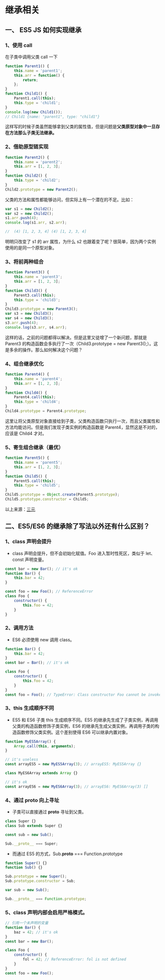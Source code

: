 # 继承相关

## 一、 ES5 JS 如何实现继承

### 1、使用 call

在子类中调用父类 call 一下

```js
function Parent1() {
	this.name = 'parent1';
	this.arr = function() {
		return;
	};
}
function Child1() {
	Parent1.call(this);
	this.type = 'child1';
}
console.log(new Child1());
// Child1 {name: "parent1", type: "child1"}
```

这样写的时候子类虽然能够拿到父类的属性值，但是问题是**父类原型对象中一旦存在方法那么子类无法继承。**

### 2、借助原型链实现

```js
function Parent2() {
	this.name = 'parent2';
	this.arr = [1, 2, 3];
}
function Child2() {
	this.type = 'child2';
}
Child2.prototype = new Parent2();
```

父类的方法和属性都能够访问，但实际上有一个潜在的不足。比如：

```js
var s1 = new Child2();
var s2 = new Child2();
s1.arr.push(4);
console.log(s1.arr, s2.arr);

//  (4) [1, 2, 3, 4] (4) [1, 2, 3, 4]
```

明明只改变了 s1 的 arr 属性，为什么 s2 也跟着变了呢？很简单，因为两个实例使用的是同一个原型对象。

### 3、将前两种组合

```js
function Parent3() {
	this.name = 'parent3';
	this.arr = [1, 2, 3];
}
function Child3() {
	Parent3.call(this);
	this.type = 'child3';
}
Child3.prototype = new Parent3();
var s3 = new Child3();
var s4 = new Child3();
s3.arr.push(4);
console.log(s3.arr, s4.arr);
```

这样的话，之前的问题都得以解决。但是这里又徒增了一个新问题，那就是 Parent3 的构造函数会多执行了一次（Child3.prototype = new Parent3();）。这是多余的操作。那么如何解决这个问题？

### 4、组合继承优化

```js
function Parent4() {
	this.name = 'parent4';
	this.arr = [1, 2, 3];
}
function Child4() {
	Parent4.call(this);
	this.type = 'child4';
}
Child4.prototype = Parent4.prototype;
```

这里让将父类原型对象直接给到子类，父类构造函数只执行一次，而且父类属性和方法均能访问。但是我们发现子类实例的构造函数是 Parent4，显然这是不对的，应该是 Child4 才对。

### 5、寄生组合继承（最优）

```js
function Parent5() {
	this.name = 'parent5';
	this.arr = [1, 2, 3];
}
function Child5() {
	Parent5.call(this);
	this.type = 'child5';
}
Child5.prototype = Object.create(Parent5.prototype);
Child5.prototype.constructor = Child5;
```

以上来源：[三元](https://juejin.cn/post/6844903974378668039#heading-33)

## 二、ES5/ES6 的继承除了写法以外还有什么区别？

### 1、class 声明会提升

-   class 声明会提升，但不会初始化赋值。Foo 进入暂时性死区，类似于 let、const 声明变量。

```js
const bar = new Bar(); // it's ok
function Bar() {
	this.bar = 42;
}

const foo = new Foo(); // ReferenceError
class Foo {
	constructor() {
		this.foo = 42;
	}
}
```

### 2、调用方法

-   ES6 必须使用 new 调用 class。

```js
function Bar() {
	this.bar = 42;
}
const bar = Bar(); // it's ok

class Foo {
	constructor() {
		this.foo = 42;
	}
}
const foo = Foo(); // TypeError: Class constructor Foo cannot be invoked without 'new'
```

### 3、this 生成顺序不同

-   ES5 和 ES6 子类 this 生成顺序不同。ES5 的继承先生成了子类实例，再调用父类的构造函数修饰子类实例，ES6 的继承先生成父类实例，再调用子类的构造函数修饰父类实例。这个差别使得 ES6 可以继承内置对象。

```js
function MyES5Array() {
	Array.call(this, arguments);
}

// it's useless
const arrayES5 = new MyES5Array(3); // arrayES5: MyES5Array {}

class MyES6Array extends Array {}

// it's ok
const arrayES6 = new MyES6Array(3); // arrayES6: MyES6Array(3) []
```

### 4、通过 **proto** 向上寻址

-   子类可以直接通过 **proto** 寻址到父类。

```js
class Super {}
class Sub extends Super {}

const sub = new Sub();

Sub.__proto__ === Super;
```

-   而通过 ES5 的方式，Sub.**proto** === Function.prototype

```js
function Super() {}
function Sub() {}

Sub.prototype = new Super();
Sub.prototype.constructor = Sub;

var sub = new Sub();

Sub.__proto__ === Function.prototype;
```

### 5、class 声明内部会启用严格模式。

```js
// 引用一个未声明的变量
function Bar() {
	baz = 42; // it's ok
}
const bar = new Bar();

class Foo {
	constructor() {
		fol = 42; // ReferenceError: fol is not defined
	}
}
const foo = new Foo();
```
